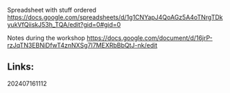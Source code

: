 
Spreadsheet with stuff ordered
https://docs.google.com/spreadsheets/d/1g1CNYapJ4QoAGz5A4oTNrgTDkyukVfQiiskJ53h_TQA/edit?gid=0#gid=0


Notes during the workshop
https://docs.google.com/document/d/16jrP-rzJqTN3EBNiDfwT4znNXSg7I7MEXRbBbQtJ-nk/edit




## Links: 



202407161112
